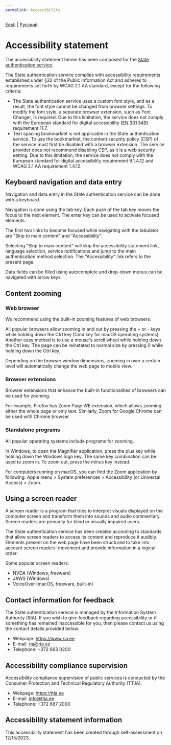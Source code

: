 ```yaml
---
permalink: Accessibility
---
```

[Eesti](https://e-gov.github.io/TARA-Doku/Ligipaasetavus) | [Русский](https://e-gov.github.io/TARA-Doku/Dostupnost)

# Accessibility statement
The accessibility statement herein has been composed for the [State authentication service](https://www.ria.ee/en/state-information-system/electronic-identity-eid-and-trust-services/central-authentication-services#tara). 

The State authentication service complies with accessibility requirements established under §32 of the Public Information Act and adheres to requirements set forth by WCAG 2.1 AA standard, except for the following criteria:

- The State authentication service uses a custom font style, and as a result, the font style cannot be changed from browser settings. To modify the font style, a separate browser extension, such as Font Changer, is required. Due to this limitation, the service does not comply with the European standard for digital accessibility ([EN 301 549](https://www.etsi.org/deliver/etsi_en/301500_301599/301549/03.02.01_60/en_301549v030201p.pdf)) requirement 11.7.
- Text spacing bookmarklet is not applicable in the State authentication service. To use the bookmarklet, the content security policy (CSP) of the service must first be disabled with a browser extension. The service provider does not recommend disabling CSP, as it is a web security setting. Due to this limitation, the service does not comply with the European standard for digital accessibility requirement 9.1.4.12 and WCAG 2.1 AA requirement 1.4.12.

## Keyboard navigation and data entry
Navigation and data entry in the State authentication service can be done with a keyboard. 

Navigation is done using the tab key. Each push of the tab key moves the focus to the next element. The enter key can be used to activate focused elements.

The first two links to become focused while navigating with the tabulator are "Skip to main content" and "Accessibility".

Selecting "Skip to main content" will skip the accessibility statement link, language selection, service notifications and jump to the main authentication method selection. The "Accessibility" link refers to the present page.

Data fields can be filled using autocomplete and drop-down menus can be navigated with arrow keys.

## Content zooming
### Web browser
We recommend using the built-in zooming features of web browsers.

All popular browsers allow zooming in and out by pressing the + or - keys while holding down the Ctrl key (Cmd key for macOS operating systems). Another easy method is to use a mouse's scroll wheel while holding down the Ctrl key. The page can be reinstated to normal size by pressing 0 while holding down the Ctrl key. 

Depending on the browser window dimensions, zooming in over a certain level will automatically change the web page to mobile view.

### Browser extensions
Browser extensions that enhance the built-in functionalities of browsers can be used for zooming.

For example, Firefox has Zoom Page WE extension, which allows zooming either the whole page or only text. Similarly, Zoom for Google Chrome can be used with Chrome browser.

### Standalone programs
All popular operating systems include programs for zooming.

In Windows, to open the Magnifier application, press the plus key while holding down the Windows logo key. The same key combination can be used to zoom in. To zoom out, press the minus key instead.

For computers running on macOS, you can find the Zoom application by following: Apple menu > System preferences > Accessibility (or Universal Access) > Zoom.

## Using a screen reader
A screen reader is a program that tries to interpret visuals displayed on the computer screen and transform them into sounds and audio commentary. Screen readers are primarily for blind or visually impaired users.

The State authentication service has been created according to standards that allow screen readers to access its content and reproduce it audibly. Elements present on the web page have been structured to take into account screen readers' movement and provide information in a logical order.

Some popular screen readers:

- NVDA (Windows, freeware)
- JAWS (Windows)
- VoiceOver (macOS, freeware, built-in)

## Contact information for feedback
The State authentication service is managed by the Information System Authority (RIA). If you wish to give feedback regarding accessibility or if something has remained inaccessible for you, then please contact us using the contact details provided below.
- Webpage: https://www.ria.ee
- E-mail: ria@ria.ee
- Telephone: +372 663 0200

## Accessibility compliance supervision
Accessibility compliance supervision of public services is conducted by the Consumer Protection and Technical Regulatory Authority (TTJA).
- Webpage: https://ttja.ee
- E-mail: info@ttja.ee
- Telephone: +372 667 2000

## Accessibility statement information
This accessibility statement has been created through self-assessment on 12/15/2023.
